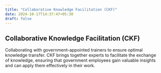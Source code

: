 ```yaml
---
title: "Collaborative Knowledge Facilitation (CKF)"
date: 2024-10-17T14:37:47+05:30
draft: false
---
```


## Collaborative Knowledge Facilitation (CKF)

Collaborating with government-appointed trainers to ensure optimal knowledge transfer. CKF brings together experts to facilitate the exchange of knowledge, ensuring that government employees gain valuable insights and can apply them effectively in their work.
